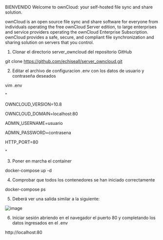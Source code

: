 BIENVENIDO
Welcome to ownCloud: your self-hosted file sync and share solution.

ownCloud is an open source file sync and share software for everyone from individuals operating the free ownCloud Server edition, to large enterprises and service providers operating the ownCloud Enterprise Subscription. ownCloud provides a safe, secure, and compliant file synchronization and sharing solution on servers that you control.


1. Clonar el directorio server_owncloud del repositorio GitHub

git clone https://github.com/echiseall/server_owncloud.git

2. Editar el archivo de configuracion .env con los datos de usuario y contraseña deseados

vim .env

"

OWNCLOUD_VERSION=10.8

OWNCLOUD_DOMAIN=localhost:80

ADMIN_USERNAME=usuario

ADMIN_PASSWORD=contrasena

HTTP_PORT=80


"

3. Poner en marcha el container

docker-compose up -d

4. Comprobar que todos los contenedores se han iniciado correctamente

docker-compose ps

5. Deberá ver una salida similar a la siguiente:

 ![image](https://user-images.githubusercontent.com/90971034/142946481-00009eb4-db62-4d49-bcc3-d2c1d00c45d1.png)


6. Iniciar sesión abriendo en el navegador el puerto 80 y completando los datos ingresados en el .env 
 
http://localhost:80


